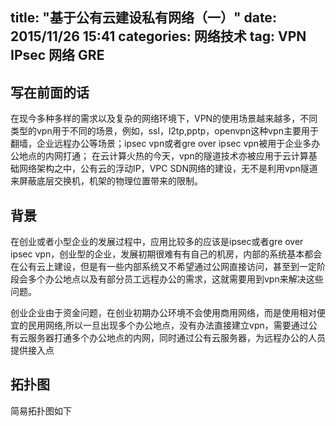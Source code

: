 title:  "基于公有云建设私有网络（一）"
date:   2015/11/26 15:41
categories: 网络技术
tag: VPN IPsec 网络 GRE 
---

## 写在前面的话
在现今多种多样的需求以及复杂的网络环境下，VPN的使用场景越来越多，不同类型的vpn用于不同的场景，例如，ssl，l2tp,pptp，openvpn这种vpn主要用于翻墙，企业远程办公等场景；ipsec vpn或者gre over ipsec vpn被用于企业多办公地点的内网打通；
在云计算火热的今天，vpn的隧道技术亦被应用于云计算基础网络架构之中，公有云的浮动IP，VPC SDN网络的建设，无不是利用vpn隧道来屏蔽底层交换机，机架的物理位置带来的限制。


## 背景
在创业或者小型企业的发展过程中，应用比较多的应该是ipsec或者gre over ipsec vpn，创业型的企业，发展初期很难有有自己的机房，内部的系统基本都会在公有云上建设，但是有一些内部系统又不希望通过公网直接访问，甚至到一定阶段会多个办公地点以及有部分员工远程办公的需求，这就需要用到vpn来解决这些问题。


创业企业由于资金问题，在创业初期办公环境不会使用商用网络，而是使用相对便宜的民用网络,所以一旦出现多个办公地点，没有办法直接建立vpn，需要通过公有云服务器打通多个办公地点的内网，同时通过公有云服务器，为远程办公的人员提供接入点

## 拓扑图
简易拓扑图如下

<div style="height: 500px;" id="canvas"/>

<script>
graph.zoomOut(0,0);
graph.zoomOut(0,0);
function createSubGroup(name,x, y,network, renderColor){
    var group = createGroup();
    group.name = name;
    if(renderColor){
        group.setStyle(Q.Styles.RENDER_COLOR, renderColor);
    }
    var a = createImageNode("Router", 49 + x, 100 + y,"router.png" , group);
    var b = createImageNode("Switch", 191 + x, 100 + y,"exchange.png" , group);
    var c = createImageNode( "PC", 313 + x, 100 + y,"pc.png", group);
    createText(network, 191 + x, 160 + y, 14, Colors.dark, group);
    createEdge("",a, b, "#45E");
    createEdge("",c, b, "#45E");
    return a;
}

var VPNFlexEdgeUI = function(edge, graph){
    Q.doSuperConstructor(this, VPNFlexEdgeUI, arguments);
}
VPNFlexEdgeUI.prototype = {
    drawEdge: function(path, fromUI, toUI, edgeType, fromBounds, toBounds){
        var from = fromBounds.center;
        path.curveTo(from.x, from.y, internet.x, internet.y);
    }
}
Q.extend(VPNFlexEdgeUI, Q.EdgeUI);
var cloud_group = createGroup(100);
graph.styles = {};
graph.styles[Q.Styles.LABEL_FONT_SIZE] = 16;



//var qunee = createCVMNode("Qunee", 100, 50);
var ip1 = "WanIp:100.1.100.1 \n LanIP:10.1.10.1";
var ip2 = "WanIp:100.1.100.2 \n LanIP:10.1.10.2";
var ip3 = "WanIp:100.1.100.3 \n LanIP:10.1.10.3";
var cloud_server1 = createServerNode(ip1,140,0,cloud_group);
var cloud_server2 = createServerNode(ip2,340,0,cloud_group);
var cloud_server3 = createServerNode(ip3,340,200,cloud_group);
var cloud_switch = createSwitchNode("Switch",140,200,cloud_group);
createText("Public Cloud", 250, -80, 24, Colors.dark, cloud_group);
createEdge("",cloud_server1, cloud_switch, "#45E");
createEdge("",cloud_server2, cloud_switch, "#45E");
createEdge("",cloud_server3, cloud_switch, "#45E");

var internet = createImageNode( "Internet", 600, 295,graphs.group_cloud);
internet.setStyle(Q.Styles.LABEL_ANCHOR_POSITION, Q.Position.CENTER_MIDDLE);
internet.setStyle(Q.Styles.LABEL_POSITION, Q.Position.CENTER_MIDDLE);
internet.setStyle(Q.Styles.LABEL_FONT_SIZE, 24);
internet.setStyle(Q.Styles.LABEL_FONT_STYLE, "bold");
internet.size = {width: 200};


remote = createTerminal("Remote Access",900,-50);


createEdge("",cloud_group, internet, "#45E");

sub1 = createSubGroup("Beijing",700,100,"192.168.2.0/24")
sub2 = createSubGroup("Tianjin",700,300,"192.168.3.0/24")

createEdge("",sub1, internet, "#45E");
createEdge("",sub2, internet, "#45E");
createEdge("",remote, internet, "#45E");


createEdge("IPsec",sub1, cloud_server3, "#F80", true).uiClass = VPNFlexEdgeUI;
createEdge("IPsec",sub2, cloud_server3, "#F80", true).uiClass = VPNFlexEdgeUI;
createEdge("OPENVPN \n 172.16.1.0/24",remote, cloud_server3, "#F80", true).uiClass = VPNFlexEdgeUI;
</script>